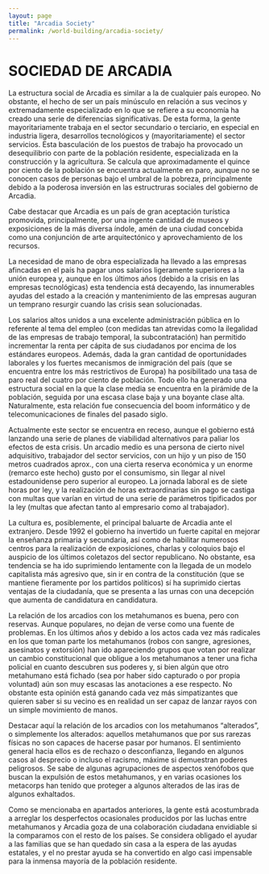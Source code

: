 ```yaml
---
layout: page
title: "Arcadia Society"
permalink: /world-building/arcadia-society/
---
```


# SOCIEDAD DE ARCADIA

La estructura social de Arcadia es similar a la de cualquier país europeo. No obstante, el hecho de ser un país minúsculo en relación a sus vecinos y extremadamente especializado en lo que se refiere a su economía ha creado una serie de diferencias significativas. De esta forma, la gente mayoritariamente trabaja en el sector secundario o terciario, en especial en industria ligera,
desarrollos tecnológicos y (mayoritariamente) el sector servicios. Esta basculación de los puestos de  trabajo ha provocado un desequilibrio con parte de la población residente, especializada en la construcción y la agricultura. Se calcula que aproximadamente el quince por ciento de la población se encuentra actualmente en paro, aunque no se conocen casos de personas bajo el umbral
de la pobreza, principalmente debido a la poderosa inversión en las estructruras sociales del gobierno de Arcadia.

Cabe destacar que Arcadia es un país de gran aceptación turística promovida, principalmente, por una ingente cantidad de museos y exposiciones de la más diversa índole, amén de una ciudad concebida como una conjunción de arte arquitectónico y aprovechamiento de los recursos.

La necesidad de mano de obra especializada ha llevado a las empresas afincadas en el país ha pagar unos salarios ligeramente superiores a la unión europea y, aunque en los últimos años (debido a la crisis en las empresas tecnológicas) esta tendencia está decayendo, las innumerables ayudas del estado a la creación y mantenimiento de las empresas auguran un temprano resurgir
cuando las crisis sean solucionadas.

Los salarios altos unidos a una excelente administración pública en lo referente al tema del empleo (con medidas tan atrevidas como la ilegalidad de las empresas de trabajo temporal, la subcontratación) han permitido incrementar la renta per cápita de sus ciudadanos por encima de los estándares europeos. Además, dada la gran cantidad de oportunidades laborales y los fuertes
mecanismos de inmigración del país (que se encuentra entre los más restrictivos de Europa) ha posibilitado una tasa de paro real del cuatro por ciento de población. Todo ello ha generado una estructura social en la que la clase media se encuentra en la pirámide de la población, seguida por una escasa clase baja y una boyante clase alta. Naturalmente, esta relación fue consecuencia del
boom informático y de telecomunicaciones de finales del pasado siglo. 

Actualmente este sector se encuentra en receso, aunque el gobierno está lanzando una serie de planes de viabilidad alternativos para paliar los efectos de esta crisis. Un arcadio medio es una persona de cierto nivel adquisitivo, trabajador del sector servicios, con un hijo y un piso de 150 metros cuadrados aprox., con una cierta reserva económica y un enorme (remarco este hecho) gusto por el consumismo, sin llegar al nivel estadounidense pero superior al europeo. La
jornada laboral es de siete horas por ley, y la realización de horas extraordinarias sin pago se castiga con multas que varían en virtud de una serie de parámetros tipificados por la ley (multas que afectan tanto al empresario como al trabajador).

La cultura es, posiblemente, el principal baluarte de Arcadia ante el extranjero. Desde 1992 el gobierno ha invertido un fuerte capital en mejorar la enseñanza primaria y secundaria, así como de habilitar numerosos centros para la realización de exposiciones, charlas y coloquios bajo el auspicio de los últimos coletazos del sector republicano. No obstante, esa tendencia se ha ido suprimiendo lentamente con la llegada de un modelo capitalista más agresivo que, sin ir en contra de la constitución (que se mantiene fieramente por los partidos políticos) sí ha suprimido ciertas ventajas de la ciudadanía, que se presenta a las urnas con una decepción que aumenta de candidatura en candidatura.

La relación de los arcadios con los metahumanos es buena, pero con reservas. Aunque populares, no dejan de verse como una fuente de problemas. En los últimos años y debido a los actos cada vez más radicales en los que toman parte los metahumanos (robos con sangre, agresiones, asesinatos y extorsión) han ido apareciendo grupos que votan por realizar un cambio constitucional que obligue a los metahumanos a tener una ficha policial en cuanto descubren sus poderes y, si bien algún que otro metahumano está fichado (sea por haber sido capturado o por propia voluntad) aún son muy escasas las anotaciones a ese respecto. No obstante esta opinión está ganando cada vez más simpatizantes que quieren saber si su vecino es en realidad un ser capaz de lanzar rayos con un simple movimiento de manos.

Destacar aquí la relación de los arcadios con los metahumanos “alterados”, o simplemente los alterados: aquellos metahumanos que por sus rarezas físicas no son capaces de hacerse pasar por humanos. El sentimiento general hacia ellos es de rechazo o desconfianza, llegando en algunos casos al desprecio o incluso el racismo, máxime si demuestran poderes peligrosos. Se sabe de
algunas agrupaciones de aspectos xenófobos que buscan la expulsión de estos metahumanos, y en varias ocasiones los metacorps han tenido que proteger a algunos alterados de las iras de algunos exhaltados.

Como se mencionaba en apartados anteriores, la gente está acostumbrada a arreglar los desperfectos ocasionales producidos por las luchas entre metahumanos y Arcadia goza de una colaboración ciudadana envidiable si la comparamos con el resto de los países. Se considera obligado el ayudar a las familias que se han quedado sin casa a la espera de las ayudas estatales, y el no prestar ayuda se ha convertido en algo casi impensable para la inmensa mayoría de
la población residente.